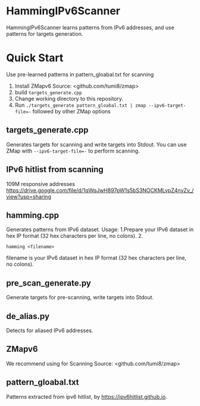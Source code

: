 # HammingIPv6Scanner
HammingIPv6Scanner learns patterns from IPv6 addresses, and use patterns for targets generation.
# Quick Start
Use pre-learned patterns in pattern_gloabal.txt for scanning
  1. Install ZMapv6 Source: <github.com/tumi8/zmap>
  2. build `targets_generate.cpp`
  3. Change working directory to this repository.
  4. Run `./targets_generate pattern_gloabal.txt | zmap --ipv6-target-file=-` followed by other ZMap options


## targets_generate.cpp
Generates targets for scanning and write targets into Stdout. You can use ZMap with `--ipv6-target-file=-` to perform scanning.

## IPv6 hitlist from scanning
109M responsive addresses
https://drive.google.com/file/d/1qWqJwH897pW1s5bS3NOCKMLvpZ4nyZy_/view?usp=sharing

## hamming.cpp
Generates patterns from IPv6 dataset.
Usage: 
1.Prepare your IPv6 dataset in hex IP format (32 hex characters per line, no colons).
2.
```
hamming <filename>
```
filename is your IPv6 dataset in hex IP format (32 hex characters per line, no colons).

## pre_scan_generate.py
Generate targets for pre-scanning, write targets into Stdout.

## de_alias.py
Detects for aliased IPv6 addresses.

## ZMapv6
We recommend using  for Scanning
Source: <github.com/tumi8/zmap>

## pattern_gloabal.txt
Patterns extracted from ipv6 hitlist, by https://ipv6hitlist.github.io.
